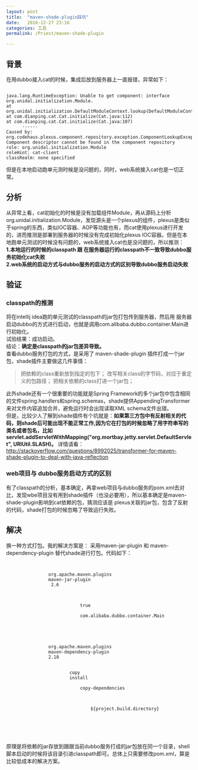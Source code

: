 ```yaml
---
layout: post  
title:  "maven-shade-plugin踩坑"  
date:   2016-12-27 23:16  
categories: 工具  
permalink: /Priest/maven-shade-plugin

---
```





## 背景
在用dubbo接入cat的时候，集成后放到服务器上一直报错，异常如下：   
<pre><code>
java.lang.RuntimeException: Unable to get component: interface org.unidal.initialization.Module.  
at org.unidal.initialization.DefaultModuleContext.lookup(DefaultModuleContext.java:98)  
at com.dianping.cat.Cat.initialize(Cat.java:112)  
at com.dianping.cat.Cat.initialize(Cat.java:107)   
      ······  
Caused by: org.codehaus.plexus.component.repository.exception.ComponentLookupException: Component descriptor cannot be found in the component repository  
role: org.unidal.initialization.Module  
roleHint: cat-client  
classRealm: none specified  
</code></pre>



但是在本地启动跑单元测时候是没问题的，同时，web系统接入cat也是一切正常。  

## 分析  
从异常上看，cat初始化的时候是没有加载组件Module，再从源码上分析org.unidal.initialization.Module，发现源头是一个plexus的组件，plexus是类似于spring的东西，类似IOC容器、AOP等功能也有，而cat使用plexus进行开发的，进而推测是部署到服务器的时候没有完成初始化plexus IOC容器。但是在本地跑单元测试的时候没有问题的，web系统接入cat也是没问题的，所以推测：  
**1.本地运行的时候的classpath 跟 在服务器运行的classpath不一致导致dubbo服务初始化cat失败**  
**2.web系统的启动方式与dubbo服务的启动方式的区别导致dubbo服务启动失败**   

## 验证  

### classpath的推测  
将在intellij idea跑的单元测试的classpath的jar包打包传到服务器，然后用 服务器启动dubbo的方式进行启动，也就是调用com.alibaba.dubbo.container.Main进行初始化。  
试验结果：成功启动。  
结论：**确定是classpath的jar包差异导致。**   
查看dubbo服务打包的方式，是采用了 maven-shade-plugin 插件打成一个jar包，shade插件主要做这几件事情：  

> 把依赖的class重新放到指定的包下；
> 改写相关class的字节码，对应于重定义的包路径；
> 把相关依赖的class打进一个jar包；

此外shade还有一个很重要的功能就是Spring Framework的多个jar包中包含相同的文件spring.handlers和spring.schemas，shade提供AppendingTransformer来对文件内容追加合并，避免运行时会出现读取XML schema文件出错。  
但是，比较少人了解到shade插件有个坑就是：**如果第三方包中有反射相关的代码，则shade后可能出现不能正常工作,因为它在打包的时候忽略了用字符串写的类名或者包名，比如servlet.addServletWithMapping("org.mortbay.jetty.servlet.DefaultServlet",
    URIUtil.SLASH)。** 详情请看：http://stackoverflow.com/questions/8992025/transformer-for-maven-shade-plugin-to-deal-with-java-reflection     

### web项目与 dubbo服务启动方式的区别  
有了classpath的分析，基本确定，再拿web项目与dubbo服务的pom.xml去对比，发现wbe项目没有用到shade插件（也没必要用），所以基本确定是maven-shade-plugin影响到cat依赖的包，猜测应该是 plexus关联的jar包，包含了反射的代码，shade打包的时候忽略了导致运行失败。  

## 解决  
换一种方式打包。我的解决方案是： 采用maven-jar-plugin 和 maven-dependency-plugin 替代shade进行打包。代码如下：  
<pre><code>
          <plugin>  
                <groupId>org.apache.maven.plugins</groupId>  
                <artifactId>maven-jar-plugin</artifactId>  
                 <version>2.6</version>  
                <configuration>  
                    <archive>  
                        <manifest>  
                            <addClasspath>true</addClasspath>
                            <classpathPrefix></classpathPrefix>
                            <mainClass>com.alibaba.dubbo.container.Main</mainClass>  
                        </manifest>  
                    </archive>  
                </configuration>  
            </plugin>  
            <plugin>  
                <groupId>org.apache.maven.plugins</groupId>  
                <artifactId>maven-dependency-plugin</artifactId>  
                <version>2.10</version>  
                <executions>  
                    <execution>  
                        <id>copy</id>  
                        <phase>install</phase>  
                        <goals>  
                            <goal>copy-dependencies</goal>  
                        </goals>  
                        <configuration>  
                            <outputDirectory>  
                                ${project.build.directory}  
                            </outputDirectory>  
                        </configuration>  
                    </execution>  
                </executions>  
            </plugin>  
</code></pre>

原理是将依赖的jar存放到跟跟当前dubbo服务打成的jar包放在同一个目录，shell脚本启动的时候将该目录引进classpath即可。总体上只需要修改pom.xml，算是比较低成本的解决方案。  
